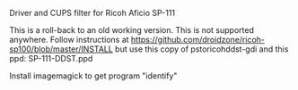 Driver and CUPS filter for Ricoh Aficio SP-111

This is a roll-back to an old working version.  This is not supported anywhere.  Follow instructions at https://github.com/droidzone/ricoh-sp100/blob/master/INSTALL but use 
this copy of pstoricohddst-gdi and this ppd:  SP-111-DDST.ppd 

Install imagemagick to get program "identify"
